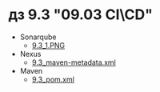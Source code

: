 # дз 9.3 "09.03 CI\CD"
- Sonarqube
    - [9.3_1.PNG](/images/9.3_1.PNG)
- Nexus
    - [9.3_maven-metadata.xml](/scripts/9.3_maven-metadata.xml)
- Maven
    - [9.3_pom.xml](/scripts/9.3_pom.xml)    

  

